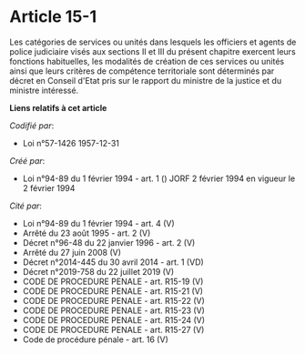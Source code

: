 # Article 15-1

Les catégories de services ou unités dans lesquels les officiers et agents de police judiciaire visés aux sections II et III
du présent chapitre exercent leurs fonctions habituelles, les modalités de création de ces services ou unités ainsi que leurs
critères de compétence territoriale sont déterminés par décret en Conseil d'Etat pris sur le rapport du ministre de la
justice et du ministre intéressé.

**Liens relatifs à cet article**

_Codifié par_:

  - Loi n°57-1426 1957-12-31

_Créé par_:

  - Loi n°94-89 du 1 février 1994 - art. 1 () JORF 2 février 1994 en vigueur le 2 février 1994

_Cité par_:

  - Loi n°94-89 du 1 février 1994 - art. 4 (V)
  - Arrêté du 23 août 1995 - art. 2 (V)
  - Décret n°96-48 du 22 janvier 1996 - art. 2 (V)
  - Arrêté du 27 juin 2008 (V)
  - Décret n°2014-445 du 30 avril 2014 - art. 1 (VD)
  - Décret n°2019-758 du 22 juillet 2019 (V)
  - CODE DE PROCEDURE PENALE - art. R15-19 (V)
  - CODE DE PROCEDURE PENALE - art. R15-21 (V)
  - CODE DE PROCEDURE PENALE - art. R15-22 (V)
  - CODE DE PROCEDURE PENALE - art. R15-23 (V)
  - CODE DE PROCEDURE PENALE - art. R15-24 (V)
  - CODE DE PROCEDURE PENALE - art. R15-27 (V)
  - Code de procédure pénale - art. 16 (V)
